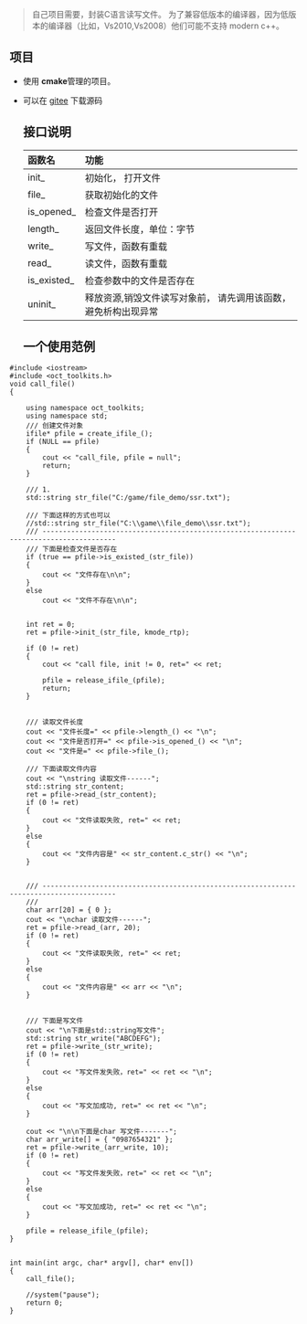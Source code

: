   > 自己项目需要，封装C语言读写文件。 为了兼容低版本的编译器，因为低版本的编译器（比如，Vs2010,Vs2008）他们可能不支持 modern c++。 

## 项目
- 使用 **cmake**管理的项目。
- 可以在 [gitee](https://gitee.com/mohistH/file_assistant/tree/master) 下载源码


  ## 接口说明
  |函数名|功能|
  |:---|:---|
  |init_|初始化， 打开文件|
  |file_|获取初始化的文件|
  |is_opened_|检查文件是否打开|
  |length_|返回文件长度，单位：字节|
  |write_|写文件，函数有重载|
  |read_|读文件，函数有重载|
  |is_existed_|检查参数中的文件是否存在|
  |uninit_|释放资源,销毁文件读写对象前， 请先调用该函数，避免析构出现异常|

  ## 一个使用范例
```
#include <iostream>
#include <oct_toolkits.h>
void call_file()
{

	using namespace oct_toolkits;
	using namespace std;
	/// 创建文件对象
	ifile* pfile = create_ifile_();
	if (NULL == pfile)
	{
		cout << "call_file, pfile = null";
		return;
	}

	/// 1. 
	std::string str_file("C:/game/file_demo/ssr.txt");

	/// 下面这样的方式也可以
	//std::string str_file("C:\\game\\file_demo\\ssr.txt");
	/// ----------------------------------------------------------------------------------------
	/// 下面是检查文件是否存在
	if (true == pfile->is_existed_(str_file))
	{
		cout << "文件存在\n\n";
	}
	else
		cout << "文件不存在\n\n";


	int ret = 0;
	ret = pfile->init_(str_file, kmode_rtp);

	if (0 != ret)
	{
		cout << "call file, init != 0, ret=" << ret;

		pfile = release_ifile_(pfile);
		return;
	}


	/// 读取文件长度
	cout << "文件长度=" << pfile->length_() << "\n";
	cout << "文件是否打开=" << pfile->is_opened_() << "\n";
	cout << "文件是=" << pfile->file_();

	/// 下面读取文件内容
	cout << "\nstring 读取文件------";
	std::string str_content;
	ret = pfile->read_(str_content);
	if (0 != ret)
	{
		cout << "文件读取失败, ret=" << ret;
	}
	else
	{
		cout << "文件内容是" << str_content.c_str() << "\n";
	}


	/// ----------------------------------------------------------------------------------------
	/// 
	char arr[20] = { 0 };
	cout << "\nchar 读取文件------";
	ret = pfile->read_(arr, 20);
	if (0 != ret)
	{
		cout << "文件读取失败, ret=" << ret;
	}
	else
	{
		cout << "文件内容是" << arr << "\n";
	}


	/// 下面是写文件
	cout << "\n下面是std::string写文件";
	std::string str_write("ABCDEFG");
	ret = pfile->write_(str_write);
	if (0 != ret)
	{
		cout << "写文件发失败，ret=" << ret << "\n";
	}
	else
	{
		cout << "写文加成功, ret=" << ret << "\n";
	}

	cout << "\n\n下面是char 写文件-------";
	char arr_write[] = { "0987654321" };
	ret = pfile->write_(arr_write, 10);
	if (0 != ret)
	{
		cout << "写文件发失败，ret=" << ret << "\n";
	}
	else
	{
		cout << "写文加成功, ret=" << ret << "\n";
	}

	pfile = release_ifile_(pfile);
}


int main(int argc, char* argv[], char* env[])
{
	call_file();

	//system("pause");
	return 0;
}
```